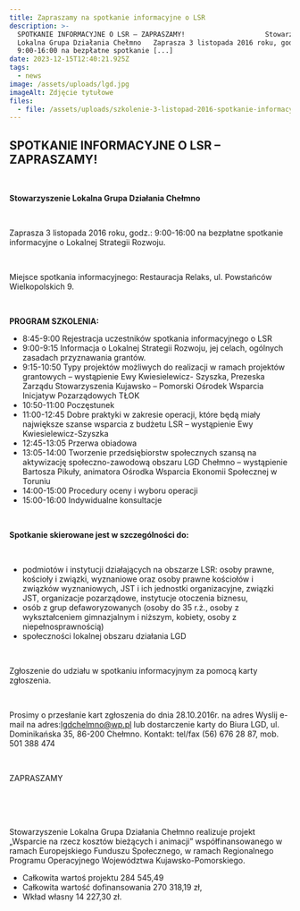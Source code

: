 ```yaml
---
title: Zapraszamy na spotkanie informacyjne o LSR
description: >-
  SPOTKANIE INFORMACYJNE O LSR – ZAPRASZAMY!                    Stowarzyszenie
  Lokalna Grupa Działania Chełmno   Zaprasza 3 listopada 2016 roku, godz.:
  9:00-16:00 na bezpłatne spotkanie [...]
date: 2023-12-15T12:40:21.925Z
tags:
  - news
image: /assets/uploads/lgd.jpg
imageAlt: Zdjęcie tytułowe
files:
  - file: /assets/uploads/szkolenie-3-listopad-2016-spotkanie-informacyjne-o-lsr.pdf
---
```

## SPOTKANIE INFORMACYJNE O LSR – ZAPRASZAMY!

<br>

**Stowarzyszenie Lokalna Grupa Działania Chełmno**

<br>

Zaprasza 3 listopada 2016 roku, godz.: 9:00-16:00 na bezpłatne spotkanie informacyjne o Lokalnej Strategii Rozwoju.

<br>

Miejsce spotkania informacyjnego: Restauracja Relaks, ul. Powstańców Wielkopolskich 9.

<br>

**PROGRAM SZKOLENIA:**

* 8:45-9:00       Rejestracja uczestników spotkania informacyjnego o LSR
* 9:00-9:15       Informacja o Lokalnej Strategii Rozwoju, jej celach, ogólnych zasadach przyznawania grantów.
* 9:15-10:50     Typy projektów możliwych do realizacji w ramach projektów grantowych – wystąpienie Ewy Kwiesielewicz- Szyszka, Prezeska Zarządu Stowarzyszenia Kujawsko – Pomorski Ośrodek Wsparcia Inicjatyw Pozarządowych TŁOK
* 10:50-11:00    Poczęstunek
* 11:00-12:45    Dobre praktyki w zakresie operacji, które będą miały największe szanse wsparcia z budżetu LSR – wystąpienie Ewy Kwiesielewicz-Szyszka
* 12:45-13:05    Przerwa obiadowa
* 13:05-14:00    Tworzenie przedsiębiorstw społecznych szansą na aktywizację społeczno-zawodową obszaru LGD Chełmno – wystąpienie Bartosza Pikuły, animatora Ośrodka Wsparcia Ekonomii Społecznej w Toruniu
* 14:00-15:00    Procedury oceny i wyboru operacji
* 15:00-16:00    Indywidualne konsultacje

<br>

**Spotkanie skierowane jest w szczególności do:**

<br>

* podmiotów i instytucji działających na obszarze LSR: osoby prawne, kościoły i związki, wyznaniowe oraz osoby prawne kościołów i związków wyznaniowych, JST i ich jednostki organizacyjne, związki JST, organizacje pozarządowe, instytucje otoczenia biznesu,
* osób z grup defaworyzowanych (osoby do 35 r.ż., osoby z wykształceniem gimnazjalnym i niższym, kobiety, osoby z niepełnosprawnością)
* społeczności lokalnej obszaru działania LGD

<br>

Zgłoszenie do udziału w spotkaniu informacyjnym  za pomocą karty zgłoszenia.

<br>

Prosimy o przesłanie kart zgłoszenia do dnia 28.10.2016r.  na adres Wyslij e-mail na adres:lgdchelmno@wp.pl lub dostarczenie karty do Biura LGD, ul. Dominikańska 35, 86-200 Chełmno. Kontakt: tel/fax (56) 676 28 87, mob. 501 388 474

<br>

ZAPRASZAMY

<br>

<br>

<br>

Stowarzyszenie Lokalna Grupa Działania Chełmno realizuje projekt „Wsparcie na rzecz kosztów bieżących i animacji” współfinansowanego w ramach Europejskiego Funduszu Społecznego, w ramach Regionalnego Programu Operacyjnego Województwa Kujawsko-Pomorskiego.

* Całkowita wartoś projektu 284 545,49
* Całkowita wartość dofinansowania 270 318,19 zł,
* Wkład własny 14 227,30 zł.

<br>

<br>
